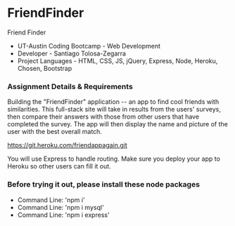 # FriendFinder
Friend Finder 
* UT-Austin Coding Bootcamp - Web Development
* Developer - Santiago Tolosa-Zegarra
* Project Languages - HTML, CSS, JS, jQuery, Express, Node, Heroku, Chosen, Bootstrap

### Assignment Details & Requirements

Building the "FriendFinder" application -- an app to find cool friends with similarities. This full-stack site will take in results from the users' surveys, then compare their answers with those from other users that have completed the survey. The app will then display the name and picture of the user with the best overall match.

https://git.heroku.com/friendappagain.git

You will use Express to handle routing. Make sure you deploy your app to Heroku so other users can fill it out.
### Before trying it out, please install these node packages

   - Command Line: 'npm i'
   - Command Line: 'npm i mysql'
   - Command Line: 'npm i express'
